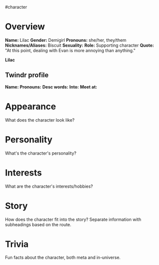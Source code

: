 #character 

# Overview
**Name:** Lilac
**Gender:** Demigirl
**Pronouns:** she/her, they/them
**Nicknames/Aliases:** Biscuit
**Sexuality:** 
**Role:** Supporting character
**Quote:** "At this point, dealing with Evan is more annoying than anything."

**Lilac**

## Twindr profile
**Name:** 
**Pronouns:** 
**Desc words:** 
**Into:** 
**Meet at:** 

# Appearance
What does the character look like?

# Personality
What's the character's personality?

# Interests
What are the character's interests/hobbies?

# Story
How does the character fit into the story? Separate information with subheadings based on the route.

# Trivia
Fun facts about the character, both meta and in-universe.
